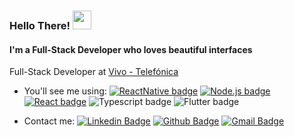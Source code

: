### Hello There! <img src="https://media.giphy.com/media/hvRJCLFzcasrR4ia7z/giphy.gif" width="30px">

#### I'm a Full-Stack Developer who loves beautiful interfaces

Full-Stack Developer at [Vivo - Telefónica](https://github.com/telefonica)

- You'll see me using: [![ReactNative badge](https://img.shields.io/badge/-React_Native-329fe3?style=flat-square&logo=react&logoColor=white&link=https://reactnative.dev)](https://reactnative.dev)
[![Node.js badge](https://img.shields.io/badge/-Node.js-339933?style=flat-square&logo=node.js&logoColor=white&link=https://nodejs.org/en/)](https://nodejs.org/en/)
[![React badge](https://img.shields.io/badge/-ReactJS-13B5EA?style=flat-square&logo=react&logoColor=white&link=https://reactjs.org)](https://reactjs.org)
![Typescript badge](https://img.shields.io/badge/-Javascript-yellow?style=flat-square&logo=javascript&logoColor=white)
![Flutter badge](https://img.shields.io/badge/-Flutter-white?style=flat-square&logo=flutter&logoColor=blue)

- Contact me: [![Linkedin Badge](https://img.shields.io/badge/-Maxwell_Macedo-blue?style=flat-square&logo=Linkedin&logoColor=white&link=https://www.linkedin.com/in/maxwell-macedo-aa3491191/)](https://linkedin.com/in/maxwell-macedo)
[![Github Badge](https://img.shields.io/badge/-maxwellolliver-000?style=flat-square&logo=Github&logoColor=white&link=https://github.com/maxwellolliver)](https://github.com/maxwellolliver)
[![Gmail Badge](https://img.shields.io/badge/-maxwellmacedo2015@gmail.com-red?style=flat-square&logo=gmail&logoColor=white&link=mailto:maxwellmacedo2015@gmail.com)](maxwellmacedo2015@gmail.com)
